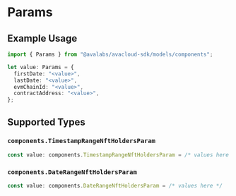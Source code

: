 # Params

## Example Usage

```typescript
import { Params } from "@avalabs/avacloud-sdk/models/components";

let value: Params = {
  firstDate: "<value>",
  lastDate: "<value>",
  evmChainId: "<value>",
  contractAddress: "<value>",
};
```

## Supported Types

### `components.TimestampRangeNftHoldersParam`

```typescript
const value: components.TimestampRangeNftHoldersParam = /* values here */
```

### `components.DateRangeNftHoldersParam`

```typescript
const value: components.DateRangeNftHoldersParam = /* values here */
```

